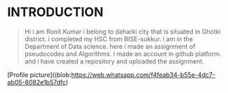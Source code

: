 # INTRODUCTION 
> Hi i am Ronit Kumar
> i belong to daharki city that is situated in Ghotki district.
> i completed my HSC from BISE-sukkur.
> i am in the  Department of Data science.
>  here i made an assignment of pseudocodes and Algorithms.
>  I made an account in github platform. and i have created a repository and uploaded the assignment.


[Profile picture]((blob:https://web.whatsapp.com/f4feab34-b55e-4dc7-ab05-8082e1b57dfc)
